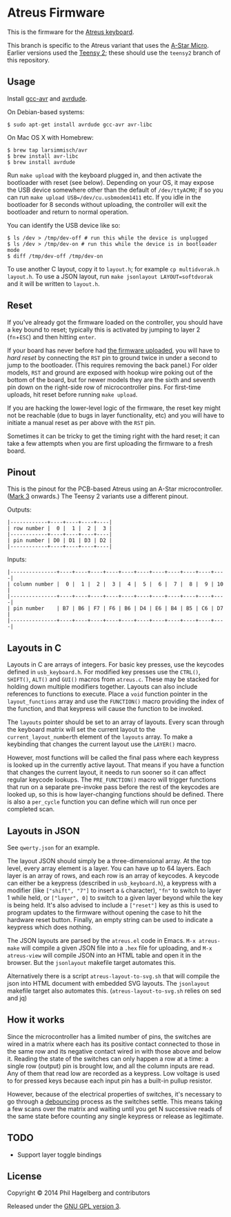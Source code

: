 # Atreus Firmware

This is the firmware for the [Atreus keyboard](https://github.com/technomancy/atreus).

This branch is specific to the Atreus variant that uses the
[A-Star Micro](http://www.pololu.com/product/3101). Earlier versions
used the [Teensy 2](http://pjrc.com/store/teensy.html); these should
use the `teensy2` branch of this repository.

## Usage

Install
[gcc-avr](http://www.nongnu.org/avr-libc/user-manual/install\_tools.html)
and [avrdude](http://www.nongnu.org/avrdude/).

On Debian-based systems:

    $ sudo apt-get install avrdude gcc-avr avr-libc

On Mac OS X with Homebrew:

    $ brew tap larsimmisch/avr
    $ brew install avr-libc
    $ brew install avrdude

Run `make upload` with the keyboard plugged in, and then activate the
bootloader with reset (see below). Depending on your OS, it may expose
the USB device somewhere other than the default of `/dev/ttyACM0`; if
so you can run `make upload USB=/dev/cu.usbmodem1411` etc. If you idle
in the bootloader for 8 seconds without uploading, the controller will
exit the bootloader and return to normal operation.

You can identify the USB device like so:

```
$ ls /dev > /tmp/dev-off # run this while the device is unplugged
$ ls /dev > /tmp/dev-on # run this while the device is in bootloader mode
$ diff /tmp/dev-off /tmp/dev-on
```

To use another C layout, copy it to `layout.h`; for example `cp
multidvorak.h layout.h`. To use a JSON layout, run `make jsonlayout
LAYOUT=softdvorak` and it will be written to `layout.h`.

## Reset

If you've already got the firmware loaded on the controller, you
should have a key bound to reset; typically this is activated by
jumping to layer 2 (`fn`+`ESC`) and then hitting `enter`.

If your board has never before had
[the firmware uploaded](http://www.pololu.com/docs/0J61/5.3), you will
have to *hard reset* by connecting the `RST` pin to ground twice in
under a second to jump to the bootloader. (This requires removing the
back panel.)  For older models, `RST` and ground are exposed with
hookup wire poking out of the bottom of the board, but for newer
models they are the sixth and seventh pin down on the right-side row
of microcontroller pins. For first-time uploads, hit reset before
running `make upload`.

If you are hacking the lower-level logic of the firmware, the reset
key might not be reachable (due to bugs in layer functionality, etc)
and you will have to initiate a manual reset as per above with the `RST` pin.

Sometimes it can be tricky to get the timing right with the hard
reset; it can take a few attempts when you are first uploading the
firmware to a fresh board.

## Pinout

This is the pinout for the PCB-based Atreus using an A-Star
microcontroller. ([Mark 3](https://github.com/technomancy/atreus/blob/master/changelog.md)
onwards.) The Teensy 2 variants use a different pinout.

Outputs:

    |------------+----+----+----+----|
    | row number |  0 |  1 |  2 |  3 |
    |------------+----+----+----+----|
    | pin number | D0 | D1 | D3 | D2 |
    |------------+----+----+----+----|

Inputs:

    |---------------+----+----+----+----+----+----+----+----+----+----+----|
    | column number |  0 |  1 |  2 |  3 |  4 |  5 |  6 |  7 |  8 |  9 | 10 |
    |---------------+----+----+----+----+----+----+----+----+----+----+----|
    | pin number    | B7 | B6 | F7 | F6 | B6 | D4 | E6 | B4 | B5 | C6 | D7 |
    |---------------+----+----+----+----+----+----+----+----+----+----+----|

## Layouts in C

Layouts in C are arrays of integers. For basic key presses, use the
keycodes defined in `usb_keyboard.h`. For modified key presses use the
`CTRL()`, `SHIFT()`, `ALT()` and `GUI()` macros from `atreus.c`. These
may be stacked for holding down multiple modifiers together. Layouts
can also include references to functions to execute. Place a `void`
function pointer in the `layout_functions` array and use the
`FUNCTION()` macro providing the index of the function, and that
keypress will cause the function to be invoked.

The `layouts` pointer should be set to an array of layouts. Every scan
through the keyboard matrix will set the current layout to the
`current_layout_number`th element of the `layouts` array. To make a
keybinding that changes the current layout use the `LAYER()` macro.

However, most functions will be called the final pass where each
keypress is looked up in the currently active layout. That means if
you have a function that changes the current layout, it needs to run
sooner so it can affect regular keycode lookups. The `PRE_FUNCTION()`
macro will trigger functions that run on a separate pre-invoke pass
before the rest of the keycodes are looked up, so this is how
layer-changing functions should be defined. There is also a
`per_cycle` function you can define which will run once per completed
scan.

## Layouts in JSON

See `qwerty.json` for an example.

The layout JSON should simply be a three-dimensional array. At the top
level, every array element is a layer. You can have up to 64
layers. Each layer is an array of rows, and each row is an array of
keycodes. A keycode can either be a keypress (described in
`usb_keyboard.h`), a keypress with a modifier (like `["shift", "7"]`
to insert a `&` character), `"fn"` to switch to layer 1 while held, or
`["layer", 0]` to switch to a given layer beyond while the key is
being held. It's also advised to include a `["reset"]` key as this is
used to program updates to the firmware without opening the case to
hit the hardware reset button. Finally, an empty string can be used to
indicate a keypress which does nothing.

The JSON layouts are parsed by the `atreus.el` code in Emacs. `M-x
atreus-make` will compile a given JSON file into a `.hex` file for
uploading, and `M-x atreus-view` will compile JSON into an HTML table
and open it in the browser. But the `jsonlayout` makefile target
automates this.

Alternatively there is a script `atreus-layout-to-svg.sh` that will
compile the json into HTML document with embedded SVG layouts. The
`jsonlayout` makefile target also automates this. 
(`atreus-layout-to-svg.sh` relies on sed and jq)

## How it works

Since the microcontroller has a limited number of pins, the switches
are wired in a matrix where each has its positive contact connected to
those in the same row and its negative contact wired in with those
above and below it. Reading the state of the switches can only happen
a row at a time: a single row (output) pin is brought low, and all the
column inputs are read. Any of them that read low are recorded as a
keypress. Low voltage is used to for pressed keys because each input
pin has a built-in pullup resistor.

However, because of the electrical properties of switches, it's
necessary to go through a
[debouncing](https://en.wikipedia.org/wiki/Switch#Contact_bounce)
process as the switches settle. This means taking a few scans over the
matrix and waiting until you get N successive reads of the same state
before counting any single keypress or release as legitimate.

## TODO

* Support layer toggle bindings

## License

Copyright © 2014 Phil Hagelberg and contributors

Released under the [GNU GPL version 3](https://www.gnu.org/licenses/gpl.html).
